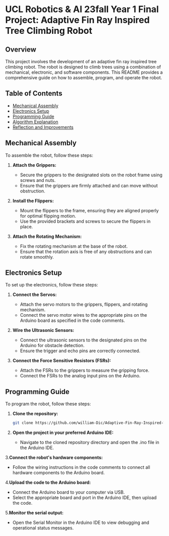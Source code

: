 # UCL Robotics & AI 23fall Year 1 Final Project: Adaptive Fin Ray Inspired Tree Climbing Robot

## Overview
This project involves the development of an adaptive fin ray inspired tree climbing robot. The robot is designed to climb trees using a combination of mechanical, electronic, and software components. This README provides a comprehensive guide on how to assemble, program, and operate the robot.

## Table of Contents
- [Mechanical Assembly](#mechanical-assembly)
- [Electronics Setup](#electronics-setup)
- [Programming Guide](#programming-guide)
- [Algorithm Explanation](#algorithm-explanation)
- [Reflection and Improvements](#reflection-and-improvements)

## Mechanical Assembly
To assemble the robot, follow these steps:
1. **Attach the Grippers:**
   - Secure the grippers to the designated slots on the robot frame using screws and nuts.
   - Ensure that the grippers are firmly attached and can move without obstruction.

2. **Install the Flippers:**
   - Mount the flippers to the frame, ensuring they are aligned properly for optimal flipping motion.
   - Use the provided brackets and screws to secure the flippers in place.

3. **Attach the Rotating Mechanism:**
   - Fix the rotating mechanism at the base of the robot.
   - Ensure that the rotation axis is free of any obstructions and can rotate smoothly.

## Electronics Setup
To set up the electronics, follow these steps:
1. **Connect the Servos:**
   - Attach the servo motors to the grippers, flippers, and rotating mechanism.
   - Connect the servo motor wires to the appropriate pins on the Arduino board as specified in the code comments.

2. **Wire the Ultrasonic Sensors:**
   - Connect the ultrasonic sensors to the designated pins on the Arduino for obstacle detection.
   - Ensure the trigger and echo pins are correctly connected.

3. **Connect the Force Sensitive Resistors (FSRs):**
   - Attach the FSRs to the grippers to measure the gripping force.
   - Connect the FSRs to the analog input pins on the Arduino.

## Programming Guide
To program the robot, follow these steps:
1. **Clone the repository:**
   ```sh
   git clone https://github.com/william-Dic/Adaptive-Fin-Ray-Inspired-Tree-Climbing-Robot-UCL-RAI-24fall-.git

2. **Open the project in your preferred Arduino IDE:**

   - Navigate to the cloned repository directory and open the .ino file in the Arduino IDE.

3.**Connect the robot's hardware components:**

   - Follow the wiring instructions in the code comments to connect all hardware components to the Arduino board.

4.**Upload the code to the Arduino board:**
   - Connect the Arduino board to your computer via USB.
   - Select the appropriate board and port in the Arduino IDE, then upload the code.

5.**Monitor the serial output:**
   - Open the Serial Monitor in the Arduino IDE to view debugging and operational status messages.

